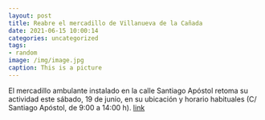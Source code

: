 ```yaml
---
layout: post
title: Reabre el mercadillo de Villanueva de la Cañada
date: 2021-06-15 10:00:14
categories: uncategorized
tags:
- random
image: /img/image.jpg
caption: This is a picture
---
```

El mercadillo ambulante instalado en la calle Santiago Apóstol retoma su actividad este sábado, 19 de junio, en su ubicación y horario habituales (C/ Santiago Apóstol, de 9:00 a 14:00 h).  [link](https://www.ayto-villacanada.es/noticias/reabre-el-mercadillo-de-villanueva-de-la-canada/)
